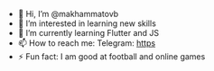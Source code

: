 - 👋 Hi, I’m @makhammatovb
- 👀 I’m interested in learning new skills
- 🌱 I’m currently learning Flutter and JS
- 📫 How to reach me: Telegram: [https](https://t.me/mr_makhammatov)
- ⚡ Fun fact: I am good at football and online games

<!---
makhammatovb/makhammatovb is a ✨ special ✨ repository because its `README.md` (this file) appears on your GitHub profile.
You can click the Preview link to take a look at your changes.
--->
